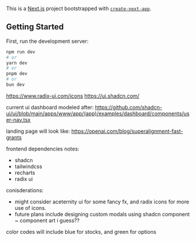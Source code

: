 This is a [Next.js](https://nextjs.org/) project bootstrapped with [`create-next-app`](https://github.com/vercel/next.js/tree/canary/packages/create-next-app).

## Getting Started

First, run the development server:

```bash
npm run dev
# or
yarn dev
# or
pnpm dev
# or
bun dev
```

https://www.radix-ui.com/icons
https://ui.shadcn.com/

current ui dashboard modeled after: 
https://github.com/shadcn-ui/ui/blob/main/apps/www/app/(app)/examples/dashboard/components/user-nav.tsx

landing page will look like: 
https://openai.com/blog/superalignment-fast-grants


frontend dependencies notes:
- shadcn
- tailwindcss
- recharts
- radix ui

conisderations:
- might consider aceternity ui for some fancy fx, and radix icons for more use of icons.
- future plans include designing custom modals using shadcn component ~ component art i guess??


color codes will include blue for stocks, and green for options



